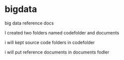 bigdata
=======

big data reference docs

I created two folders named codefolder and documents

i will kept source code folders in codefolder

i will put reference documents in documents fodler
